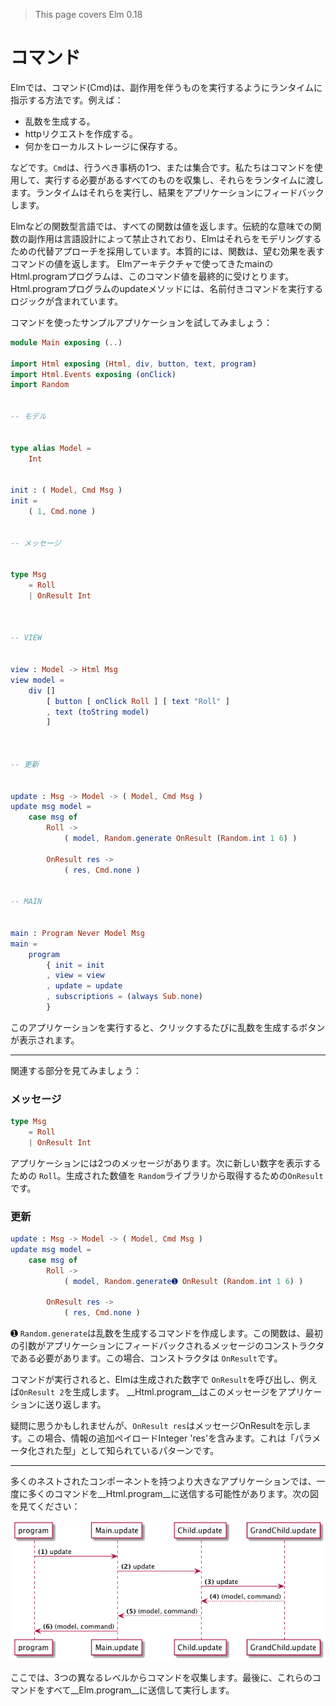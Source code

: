 >This page covers Elm 0.18

# コマンド

Elmでは、コマンド(Cmd)は、副作用を伴うものを実行するようにランタイムに指示する方法です。例えば：

- 乱数を生成する。
- httpリクエストを作成する。
- 何かをローカルストレージに保存する。

などです。`Cmd`は、行うべき事柄の1つ、または集合です。私たちはコマンドを使用して、実行する必要があるすべてのものを収集し、それらをランタイムに渡します。ランタイムはそれらを実行し、結果をアプリケーションにフィードバックします。

Elmなどの関数型言語では、すべての関数は値を返します。伝統的な意味での関数の副作用は言語設計によって禁止されており、Elmはそれらをモデリングするための代替アプローチを採用しています。本質的には、関数は、望む効果を表すコマンドの値を返します。 Elmアーキテクチャで使ってきたmainのHtml.programプログラムは、このコマンド値を最終的に受けとります。 Html.programプログラムのupdateメソッドには、名前付きコマンドを実行するロジックが含まれています。

コマンドを使ったサンプルアプリケーションを試してみましょう：

```elm
module Main exposing (..)

import Html exposing (Html, div, button, text, program)
import Html.Events exposing (onClick)
import Random


-- モデル


type alias Model =
    Int


init : ( Model, Cmd Msg )
init =
    ( 1, Cmd.none )


-- メッセージ


type Msg
    = Roll
    | OnResult Int



-- VIEW


view : Model -> Html Msg
view model =
    div []
        [ button [ onClick Roll ] [ text "Roll" ]
        , text (toString model)
        ]



-- 更新


update : Msg -> Model -> ( Model, Cmd Msg )
update msg model =
    case msg of
        Roll ->
            ( model, Random.generate OnResult (Random.int 1 6) )

        OnResult res ->
            ( res, Cmd.none )


-- MAIN


main : Program Never Model Msg
main =
    program
        { init = init
        , view = view
        , update = update
        , subscriptions = (always Sub.none)
        }
```

このアプリケーションを実行すると、クリックするたびに乱数を生成するボタンが表示されます。

---

関連する部分を見てみましょう：


### メッセージ

```elm
type Msg
    = Roll
    | OnResult Int
```

アプリケーションには2つのメッセージがあります。次に新しい数字を表示するための `Roll`。生成された数値を `Random`ライブラリから取得するための`OnResult`です。

### 更新

```elm
update : Msg -> Model -> ( Model, Cmd Msg )
update msg model =
    case msg of
        Roll ->
            ( model, Random.generate➊ OnResult (Random.int 1 6) )

        OnResult res ->
            ( res, Cmd.none )
```

➊ `Random.generate`は乱数を生成するコマンドを作成します。この関数は、最初の引数がアプリケーションにフィードバックされるメッセージのコンストラクタである必要があります。この場合、コンストラクタは `OnResult`です。

コマンドが実行されると、Elmは生成された数字で `OnResult`を呼び出し、例えば`OnResult 2`を生成します。 __Html.program__はこのメッセージをアプリケーションに送り返します。

疑問に思うかもしれませんが、`OnResult res`はメッセージOnResultを示します。この場合、情報の追加ペイロードInteger 'res'を含みます。これは「パラメータ化された型」として知られているパターンです。

---

多くのネストされたコンポーネントを持つより大きなアプリケーションでは、一度に多くのコマンドを__Html.program__に送信する可能性があります。次の図を見てください：

![Flow](02-commands.png)

ここでは、3つの異なるレベルからコマンドを収集します。最後に、これらのコマンドをすべて__Elm.program__に送信して実行します。
